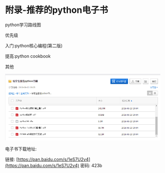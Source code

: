 # 附录-推荐的python电子书

python学习路线图

优先级

入门:python核心编程(第二版)

提高:python cookbook

其他

![](../Images/03-pythonbook.png)

电子书下载地址:

链接: [https://pan.baidu.com/s/1eS7U2v4](https://pan.baidu.com/s/1eS7U2v4) 密码: 423b
